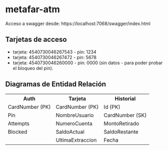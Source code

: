 # metafar-atm
Acceso a swagger desde: https://localhost:7068/swagger/index.html

## Tarjetas de acceso
- tarjeta: 4540730046267543 - pin: 1234
- tarjeta: 4540730046267472 - pin: 5678
- tarjeta: 4540730046260000 - pin: 0000 (sin datos - para poder probar el bloqueo del pin).

## Diagramas de Entidad Relación
<table>
  <tr>
    <th> Auth </th>
    <th> Tarjeta </th>
    <th> Historial </th>
  </tr>
  <tr>
    <td> CardNumber (PK) </td>
    <td> CardNumber (PK) </td>
    <td> Id (PK) </td>
  </tr>
  <tr>
    <td> Pin </td>
    <td> NombreUsuario </td>
    <td> CardNumber (SK) </td>
  </tr>
  <tr>
    <td> Attempts </td>
    <td> NumeroCuenta </td>
    <td> MontoRetirado </td>
  </tr>
    <tr>
    <td> Blocked </td>
    <td> SaldoActual </td>
    <td> SaldoRestante </td>
  </tr>
  <tr>
    <td>  </td>
    <td> UltimaExtraccion </td>
    <td> Fecha </td>
  </tr>
</table>
